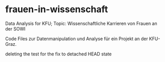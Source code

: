 # frauen-in-wissenschaft
Data Analysis for KFU; Topic: Wissenschaftliche Karrieren von Frauen an der SOWI


Code Files zur Datenmanipulation und Analyse für ein Projekt an der KFU-Graz.

deleting the test for the fix to detached HEAD state

